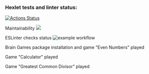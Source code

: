 ### Hexlet tests and linter status:
[![Actions Status](https://github.com/inadadurov/frontend-project-lvl1/workflows/hexlet-check/badge.svg)](https://github.com/inadadurov/frontend-project-lvl1/actions)

Maintainability
<a href="https://codeclimate.com/github/codeclimate/codeclimate/maintainability"><img src="https://api.codeclimate.com/v1/badges/a99a88d28ad37a79dbf6/maintainability" /></a>

ESLinter checks status
![example workflow](https://github.com/inadadurov/frontend-project-lvl1/actions/workflows/onPushESLinter-check.yml/badge.svg)

Brain Games package installation and game "Even Numbers" played
<script id="asciicast-881vMaAUzL94KLCfJMZyGar99" src="https://asciinema.org/a/881vMaAUzL94KLCfJMZyGar99.js" async></script>

Game "Calculator" played
<script id="asciicast-vj5mQNKGYyTvDmmK2bOwxu4rK" src="https://asciinema.org/a/vj5mQNKGYyTvDmmK2bOwxu4rK.js" async></script>

Game "Greatest Common Divisor" played
<script id="asciicast-R70U82C8Fbzgp9XfvtBxeLXXx" src="https://asciinema.org/a/R70U82C8Fbzgp9XfvtBxeLXXx.js" async></script>